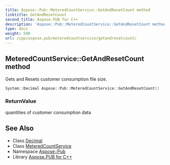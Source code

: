 ```yaml
---
title: Aspose::Pub::MeteredCountService::GetAndResetCount method
linktitle: GetAndResetCount
second_title: Aspose.PUB for C++
description: 'Aspose::Pub::MeteredCountService::GetAndResetCount method. Gets and Resets customer consumption file size in C++.'
type: docs
weight: 500
url: /cpp/aspose.pub/meteredcountservice/getandresetcount/
---
```

## MeteredCountService::GetAndResetCount method


Gets and Resets customer consumption file size.

```cpp
System::Decimal Aspose::Pub::MeteredCountService::GetAndResetCount()
```


### ReturnValue

quantities of customer consumption data

## See Also

* Class [Decimal](../../../system/decimal/)
* Class [MeteredCountService](../)
* Namespace [Aspose::Pub](../../)
* Library [Aspose.PUB for C++](../../../)

